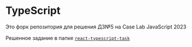 # TypeScript

Это форк репозитория для решения ДЗ№5 на Case Lab JavaScript 2023

Решенное задание в папке [`react-typescript-task`](https://github.com/tankalxat34/caselab-react-typescript-task/tree/master/react-typescript-task)